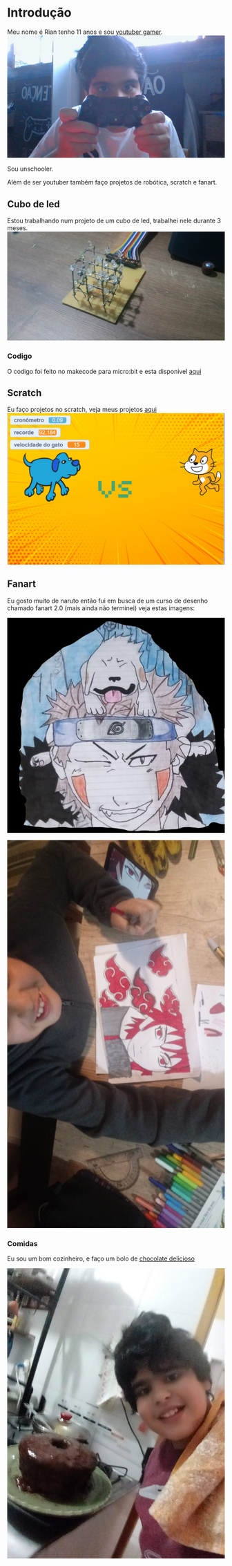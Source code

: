 # Introdução
Meu nome é Rian tenho 11 anos e sou [youtuber gamer](https://www.youtube.com/channel/UC17rGqWCWZCaYqCSdwNYZeQ?view_as=subscriber).
[![RMB](WIN_20200419_17_24_20_Pro.jpg)](https://www.youtube.com/channel/UC17rGqWCWZCaYqCSdwNYZeQ?view_as=subscriber) 

Sou unschooler.

Além de ser youtuber também faço projetos de robótica, scratch e fanart.
## Cubo de led 
Estou trabalhando num projeto de um cubo de led, trabalhei nele durante 3 meses.
![cubo de led](P_20200907_210737.jpg)

### Codigo
O codigo foi feito no makecode para micro:bit e esta disponivel [aqui](https://makecode.microbit.org/_ERJF1tU7gd7P)

## Scratch

Eu faço projetos no scratch,
veja meus projetos [aqui](https://scratch.mit.edu/users/rian444/)
![demo](demoscratch.png)
## Fanart
Eu gosto muito de naruto então fui em busca de um curso de desenho chamado fanart 2.0 (mais ainda não terminei) veja estas imagens:


![kiba](kibafanart.jpg)


![sasori](sasorifanart.jpg)
### Comidas

Eu sou um  bom cozinheiro, e faço um bolo de [chocolate delicioso](https://www.tudogostoso.com.br/receita/34953-bolo-de-chocolate-sem-leite.html)

[![bolo](20200701_212657.jpg)](https://www.tudogostoso.com.br/receita/34953-bolo-de-chocolate-sem-leite.html)

